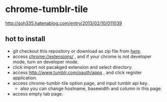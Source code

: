 # chrome-tumblr-tile

http://soh335.hatenablog.com/entry/2013/02/10/011039

## hot to install

* git checkout this repository or download as zip file from [here](https://github.com/soh335/chrome-tumblr-tile/archive/master.zip).
* access [chrome://extensions/](chrome://extensions/) , and if your chrome is not developer mode, turn on developer mode.
* click import not pacakged extension and select directory. 
* access http://www.tumblr.com/oauth/apps , and click register application.
* access chrome-tumblr-tile option page, and input tumblr api key. 
    * also you can change hostname, basewidth and column in this page.
* access empty tab page.
